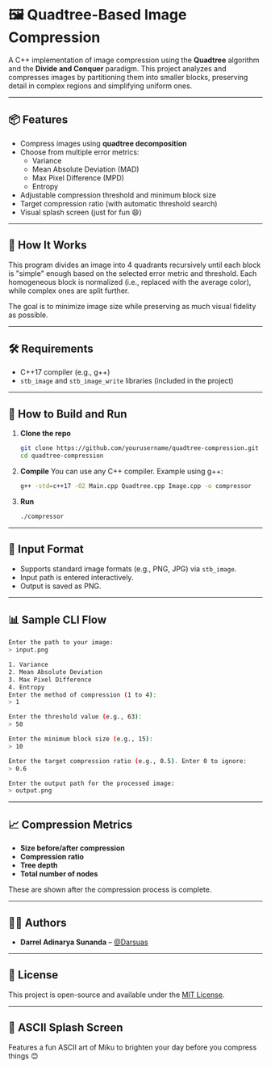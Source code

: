 # 🖼️ Quadtree-Based Image Compression

A C++ implementation of image compression using the **Quadtree** algorithm and the **Divide and Conquer** paradigm. This project analyzes and compresses images by partitioning them into smaller blocks, preserving detail in complex regions and simplifying uniform ones.

---

## 📦 Features

- Compress images using **quadtree decomposition**
- Choose from multiple error metrics:
  - Variance
  - Mean Absolute Deviation (MAD)
  - Max Pixel Difference (MPD)
  - Entropy
- Adjustable compression threshold and minimum block size
- Target compression ratio (with automatic threshold search)
- Visual splash screen (just for fun 😄)

---

## 🧠 How It Works

This program divides an image into 4 quadrants recursively until each block is "simple" enough based on the selected error metric and threshold. Each homogeneous block is normalized (i.e., replaced with the average color), while complex ones are split further.

The goal is to minimize image size while preserving as much visual fidelity as possible.

---

## 🛠️ Requirements

- C++17 compiler (e.g., g++)
- `stb_image` and `stb_image_write` libraries (included in the project)

---

## 🚀 How to Build and Run

1. **Clone the repo**
   ```bash
   git clone https://github.com/yourusername/quadtree-compression.git
   cd quadtree-compression
   ```

2. **Compile**
   You can use any C++ compiler. Example using g++:
   ```bash
   g++ -std=c++17 -O2 Main.cpp Quadtree.cpp Image.cpp -o compressor
   ```

3. **Run**
   ```bash
   ./compressor
   ```

---

## 📸 Input Format

- Supports standard image formats (e.g., PNG, JPG) via `stb_image`.
- Input path is entered interactively.
- Output is saved as PNG.

---

## 📊 Sample CLI Flow

```bash
Enter the path to your image:
> input.png

1. Variance
2. Mean Absolute Deviation
3. Max Pixel Difference
4. Entropy
Enter the method of compression (1 to 4):
> 1

Enter the threshold value (e.g., 63):
> 50

Enter the minimum block size (e.g., 15):
> 10

Enter the target compression ratio (e.g., 0.5). Enter 0 to ignore:
> 0.6

Enter the output path for the processed image:
> output.png
```

---

## 📈 Compression Metrics

- **Size before/after compression**
- **Compression ratio**
- **Tree depth**
- **Total number of nodes**

These are shown after the compression process is complete.

---


## 🙋‍♂️ Authors

- **Darrel Adinarya Sunanda** – [@Darsuas](https://github.com/Darsuas)

---

## 📄 License

This project is open-source and available under the [MIT License](LICENSE).

---

## 🌸 ASCII Splash Screen

Features a fun ASCII art of Miku to brighten your day before you compress things 😊
